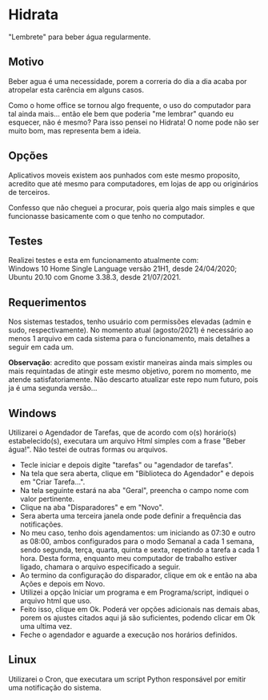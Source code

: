 # Hidrata
"Lembrete" para beber água regularmente.

## Motivo
Beber agua é uma necessidade, porem a correria do dia a dia acaba por atropelar esta carência em alguns casos.

Como o home office se tornou algo frequente, o uso do computador para tal ainda mais... então ele bem que poderia "me lembrar" quando eu esquecer, não é mesmo? Para isso pensei no Hidrata!
O nome pode não ser muito bom, mas representa bem a ideia.

## Opções
Aplicativos moveis existem aos punhados com este mesmo proposito, acredito que até mesmo para computadores, em lojas de app ou originários de terceiros.

Confesso que não cheguei a procurar, pois queria algo mais simples e que funcionasse basicamente com o que tenho no computador.

## Testes
Realizei testes e esta em funcionamento atualmente com:   
Windows 10 Home Single Language versão 21H1, desde 24/04/2020;   
Ubuntu 20.10 com Gnome 3.38.3, desde 21/07/2021.   

## Requerimentos
Nos sistemas testados, tenho usuário com permissões elevadas (admin e sudo, respectivamente).
No momento atual (agosto/2021) é necessário ao menos 1 arquivo em cada sistema para o funcionamento, mais detalhes a seguir em cada um.

**Observação**: acredito que possam existir maneiras ainda mais simples ou mais requintadas de atingir este mesmo objetivo, porem no momento, me atende satisfatoriamente. Não descarto atualizar este repo num futuro, pois ja é uma segunda versão...

## Windows
Utilizarei o Agendador de Tarefas, que de acordo com o(s) horário(s) estabelecido(s), executara um arquivo Html simples com a frase "Beber água!". Não testei de outras formas ou arquivos.   

* Tecle iniciar e depois digite "tarefas" ou "agendador de tarefas".
* Na tela que sera aberta, clique em "Biblioteca do Agendador" e depois em "Criar Tarefa...".
* Na tela seguinte estará na aba "Geral", preencha o campo nome com valor pertinente.
* Clique na aba "Disparadores" e em "Novo".
* Sera aberta uma terceira janela onde pode definir a frequência das notificações.   
* No meu caso, tenho dois agendamentos: um iniciando as 07:30 e outro as 08:00, ambos configurados para o modo Semanal a cada 1 semana, sendo segunda, terça, quarta, quinta e sexta, repetindo a tarefa a cada 1 hora. Desta forma, enquanto meu computador de trabalho estiver ligado, chamara o arquivo especificado a seguir.
* Ao termino da configuração do disparador, clique em ok e então na aba Ações e depois em Novo.
* Utilizei a opção Iniciar um programa e em Programa/script, indiquei o arquivo html que uso.
* Feito isso, clique em Ok. Poderá ver opções adicionais nas demais abas, porem os ajustes citados aqui já são suficientes, podendo clicar em Ok uma ultima vez.
* Feche o agendador e aguarde a execução nos horários definidos.


## Linux
Utilizarei o Cron, que executara um script Python responsável por emitir uma notificação do sistema.


